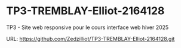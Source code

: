 # TP3-TREMBLAY-Elliot-2164128
TP3 - Site web responsive pour le cours interface web hiver 2025

URL: https://github.com/Zedzilliot/TP3-TREMBLAY-Elliot-2164128.git
